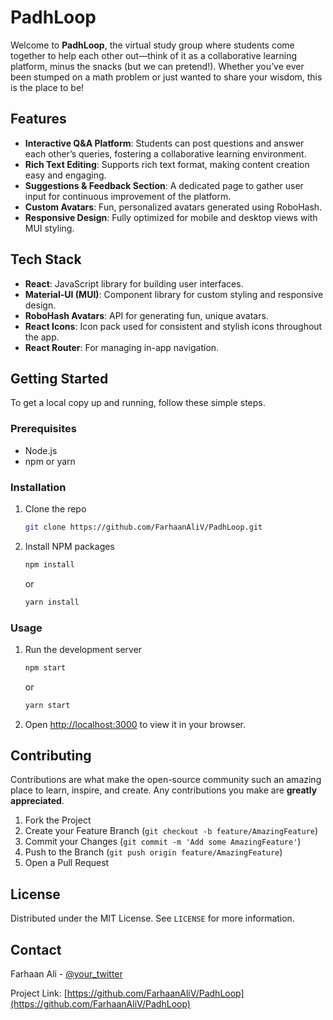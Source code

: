 # PadhLoop

Welcome to **PadhLoop**, the virtual study group where students come together to help each other out—think of it as a collaborative learning platform, minus the snacks (but we can pretend!). Whether you’ve ever been stumped on a math problem or just wanted to share your wisdom, this is the place to be!

## Features

- **Interactive Q&A Platform**: Students can post questions and answer each other’s queries, fostering a collaborative learning environment.
- **Rich Text Editing**: Supports rich text format, making content creation easy and engaging.
- **Suggestions & Feedback Section**: A dedicated page to gather user input for continuous improvement of the platform.
- **Custom Avatars**: Fun, personalized avatars generated using RoboHash.
- **Responsive Design**: Fully optimized for mobile and desktop views with MUI styling.

## Tech Stack

- **React**: JavaScript library for building user interfaces.
- **Material-UI (MUI)**: Component library for custom styling and responsive design.
- **RoboHash Avatars**: API for generating fun, unique avatars.
- **React Icons**: Icon pack used for consistent and stylish icons throughout the app.
- **React Router**: For managing in-app navigation.

## Getting Started

To get a local copy up and running, follow these simple steps.

### Prerequisites

- Node.js
- npm or yarn

### Installation

1. Clone the repo
    ```sh
    git clone https://github.com/FarhaanAliV/PadhLoop.git
    ```
2. Install NPM packages
    ```sh
    npm install
    ```
    or
    ```sh
    yarn install
    ```

### Usage

1. Run the development server
    ```sh
    npm start
    ```
    or
    ```sh
    yarn start
    ```

2. Open [http://localhost:3000](http://localhost:3000) to view it in your browser.

## Contributing

Contributions are what make the open-source community such an amazing place to learn, inspire, and create. Any contributions you make are **greatly appreciated**.

1. Fork the Project
2. Create your Feature Branch (`git checkout -b feature/AmazingFeature`)
3. Commit your Changes (`git commit -m 'Add some AmazingFeature'`)
4. Push to the Branch (`git push origin feature/AmazingFeature`)
5. Open a Pull Request

## License

Distributed under the MIT License. See `LICENSE` for more information.

## Contact

Farhaan Ali - [@your_twitter](https://twitter.com/your_twitter)

Project Link: [https://github.com/FarhaanAliV/PadhLoop](https://github.com/FarhaanAliV/PadhLoop)
